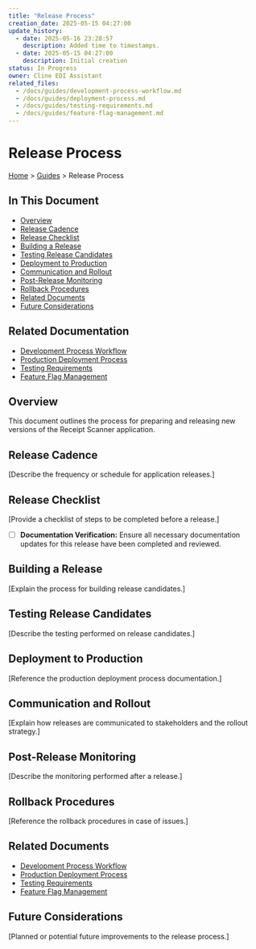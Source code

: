 ```yaml
---
title: "Release Process"
creation_date: 2025-05-15 04:27:00
update_history:
  - date: 2025-05-16 23:28:57
    description: Added time to timestamps.
  - date: 2025-05-15 04:27:00
    description: Initial creation
status: In Progress
owner: Cline EDI Assistant
related_files:
  - /docs/guides/development-process-workflow.md
  - /docs/guides/deployment-process.md
  - /docs/guides/testing-requirements.md
  - /docs/guides/feature-flag-management.md
---
```


# Release Process

[Home](/docs) > [Guides](/docs/guides) > Release Process

## In This Document
- [Overview](#overview)
- [Release Cadence](#release-cadence)
- [Release Checklist](#release-checklist)
- [Building a Release](#building-a-release)
- [Testing Release Candidates](#testing-release-candidates)
- [Deployment to Production](#deployment-to-production)
- [Communication and Rollout](#communication-and-rollout)
- [Post-Release Monitoring](#post-release-monitoring)
- [Rollback Procedures](#rollback-procedures)
- [Related Documents](#related-documents)
- [Future Considerations](#future-considerations)

## Related Documentation
- [Development Process Workflow](./development-process-workflow.md)
- [Production Deployment Process](./deployment-process.md)
- [Testing Requirements](./testing-requirements.md)
- [Feature Flag Management](./feature-flag-management.md)

## Overview

This document outlines the process for preparing and releasing new versions of the Receipt Scanner application.

## Release Cadence

[Describe the frequency or schedule for application releases.]

## Release Checklist

[Provide a checklist of steps to be completed before a release.]
- [ ] **Documentation Verification:** Ensure all necessary documentation updates for this release have been completed and reviewed.

## Building a Release

[Explain the process for building release candidates.]

## Testing Release Candidates

[Describe the testing performed on release candidates.]

## Deployment to Production

[Reference the production deployment process documentation.]

## Communication and Rollout

[Explain how releases are communicated to stakeholders and the rollout strategy.]

## Post-Release Monitoring

[Describe the monitoring performed after a release.]

## Rollback Procedures

[Reference the rollback procedures in case of issues.]

## Related Documents

- [Development Process Workflow](./development-process-workflow.md)
- [Production Deployment Process](./deployment-process.md)
- [Testing Requirements](./testing-requirements.md)
- [Feature Flag Management](./feature-flag-management.md)

## Future Considerations

[Planned or potential future improvements to the release process.]
